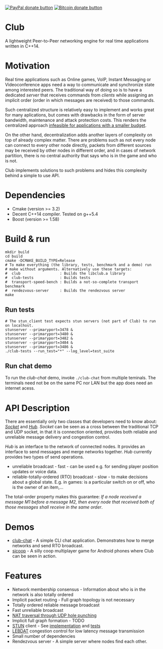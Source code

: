 <span class="badge-paypal"><a href="https://www.paypal.com/cgi-bin/webscr?cmd=_s-xclick&hosted_button_id=GME2V7WLLFRT2" title="Donate to this project using Paypal"><img src="https://img.shields.io/badge/paypal-donate-yellow.svg" alt="PayPal donate button" /></a></span>
<span class="badge-bitcoin"><a href="https://www.coinbase.com/checkouts/95751916234a5d59b197d8ef1916cfe6" title="Donate once-off to this project using Bitcoin"><img src="https://img.shields.io/badge/bitcoin-donate-yellow.svg" alt="Bitcoin donate button" /></a></span>

# Club

A lightweight Peer-to-Peer networking engine for real time applications written in C++14.

# Motivation

Real time applications such as Online games, VoIP, Instant Messaging or Videoconference apps need a way to communicate and synchronize state among interested peers. The traditional way of doing so is to have a dedicated _server_ that receives commands from _clients_ while assigning an implicit order (order in which messages are received) to those commands.

Such centralized structure is relatively easy to implement and works great for many aplications, but comes with drawbacks in the form of server bandwidth, maintenance and attack protection costs. This renders the centralized approach [infeasible for applications with a smaller budget](https://hookrace.net/blog/ddnet-evolution-architecture-technology/).

On the other hand, decentralization adds another layers of complexity on top of already complex matter. There are problems such as not every node can connect to every other node directly, packets from different sources may be received by other nodes in different order, and in cases of network partition, there is no central authority that says who is in the game and who is not.

Club implements solutions to such problems and hides this complexity behind a simple to use API.


# Dependencies

* Cmake (version >= 3.2)
* Decent C++14 compiler. Tested on g++5.4
* Boost (version >= 1.58)

# Build & run

```
mkdir build
cd build
cmake -DCMAKE_BUILD_TYPE=Release
# To make everything (the library, tests, benchmark and a demo) run
# make without arguments. Alternatively use these targets:
#  club                  : Builds the libclub.a library
#  club-tests            : Builds tests
#  transport-speed-bench : Builds a not-so-complete transport benchmark
#  rendezvous-server     : Builds the rendezvous server
make
```
## Run tests

```
# The stun_client test expects stun servers (not part of Club) to run on localhost.
stunserver --primaryport=3478 &
stunserver --primaryport=3480 &
stunserver --primaryport=3482 &
stunserver --primaryport=3484 &
stunserver --primaryport=3486 &
./club-tests --run_test="*" --log_level=test_suite
```

## Run chat demo
To run the _club-chat_ demo, invoke `./club-chat` from multiple teminals. The terminals need not be on the same PC nor LAN but the app does need an internet acess.

# API Description

There are essentially only two classes that developers need to know about: [_Socket_](https://github.com/inetic/libclub/blob/readme/include/club/socket.h#L712) and [_Hub_](https://github.com/inetic/libclub/blob/readme/include/club/hub.h). _Socket_ can be seen as a cross between the traditional TCP and UDP socket, in that it is connection oriented, provides both reliable and unreliable message delivery and congestion control.

_Hub_ is an interface to the network of connected nodes. It provides an interface to send messages and merge networks together. _Hub_ currently provides two types of send operations.

* unreliable broadcast - fast - can be used e.g. for sending player position updates or voice data.
* reliable-totally-ordered (RTO) broadcast - slow - to make decisions about a global state. E.g. in games: is a particular switch on or off, who is the owner of an item,...

The total-order property makes this guarantee: *If a node received a message M1 before a message M2, then every node that received both of those messages shall receive in the same order*.

# Demos

* [club-chat](https://github.com/inetic/libclub/blob/readme/demo/club-chat.cpp) - A simple CLI chat application. Demonstrates how to merge networks and send RTO broadcast.
* [sicoop](https://play.google.com/store/apps/details?id=com.sicoop) - A silly coop multiplayer game for Android phones where Club can be seen in action.

# Features

* Network membership consensus - Information about who is in the network is also totally ordered
* Implicit packet routing - Full graph topology is not necessary
* Totally ordered reliable message broadcast
* Fast unreliable broadcast
* [NAT traversal through UDP hole punching](http://www.brynosaurus.com/pub/net/p2pnat/)
* Implicit full graph formation - TODO
* [STUN](https://tools.ietf.org/html/rfc5389) client - See [implementation](https://github.com/inetic/libclub/blob/readme/src/club/stun_client.cpp) and [tests](https://github.com/inetic/libclub/blob/readme/tests/test-stun.cpp)
* [LEBDAT](https://tools.ietf.org/html/rfc6817#section-3.3) congestion control for low latency message transmission
* Small number of dependencies
* Rendezvous server - A simple server where nodes find each other.

